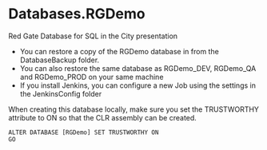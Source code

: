 Databases.RGDemo
================

Red Gate Database for SQL in the City presentation

* You can restore a copy of the RGDemo database in from the DatabaseBackup folder.
* You can also restore the same database as RGDemo_DEV, RGDemo_QA and RGDemo_PROD on your same machine
* If you install Jenkins, you can configure a new Job using the settings in the JenkinsConfig folder


When creating this database locally, make sure you set the TRUSTWORTHY attribute to ON so that the CLR assembly can be created.

    ALTER DATABASE [RGDemo] SET TRUSTWORTHY ON
    GO
